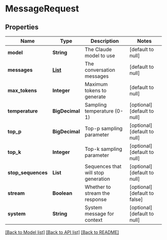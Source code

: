# MessageRequest
## Properties

| Name | Type | Description | Notes |
|------------ | ------------- | ------------- | -------------|
| **model** | **String** | The Claude model to use | [default to null] |
| **messages** | [**List**](Message.md) | The conversation messages | [default to null] |
| **max\_tokens** | **Integer** | Maximum tokens to generate | [default to null] |
| **temperature** | **BigDecimal** | Sampling temperature (0-1) | [optional] [default to null] |
| **top\_p** | **BigDecimal** | Top-p sampling parameter | [optional] [default to null] |
| **top\_k** | **Integer** | Top-k sampling parameter | [optional] [default to null] |
| **stop\_sequences** | **List** | Sequences that will stop generation | [optional] [default to null] |
| **stream** | **Boolean** | Whether to stream the response | [optional] [default to false] |
| **system** | **String** | System message for context | [optional] [default to null] |

[[Back to Model list]](../README.md#documentation-for-models) [[Back to API list]](../README.md#documentation-for-api-endpoints) [[Back to README]](../README.md)

